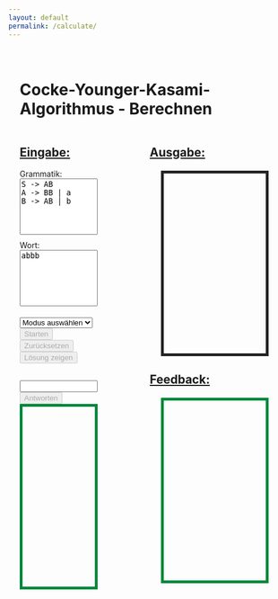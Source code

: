 ```yaml
---
layout: default
permalink: /calculate/
---
```


<div style="padding: 20px;">
<h1>Cocke-Younger-Kasami-Algorithmus - Berechnen</h1>
<p>

<style>
.container {
    width: 30%; 
    float: left;
}

.output-container{
    width: 50%; 
    float: right;    
}

h2 {
    text-decoration: underline;
}

textarea {
    width: 100%;
    height: 100px;
    margin-bottom: 10px;
    resize: none;
}

#userInputContainer {
    margin-top: 20px;
}

#userAnswer {
    width: 100%; 
    margin-top: 10px;
}

.output {
    border: 1px solid #232323;
    overflow-y: auto;
    border-width: thick;
    padding: 10px;
    height: 300px;
}

.feedback {
    border: 1px solid #00883A;
    overflow-y: auto;
    border-width: thick;
    padding: 10px;
    height: 300px;
}

.control {
    margin-top: 10px;
    margin-right: 10px;
}

.dropdown {
    margin-right: 10px;
}

.correct {
    color: #00883A;
}

.incorrect {
    color: #D71919;
}

.solution {
    text-decoration: underline;
}

#cnfStatus {
    margin-top: 10px;
    font-weight: bold;
}

#output {
    margin: 20px;
}

#feedback {
    margin: 20px;
}

#userInputContainer {
    margin-top: 20px;
}

.controls {
    margin-top: 10px;
    margin-right: 10px;
}
</style>

<!--Eingabebereich -->
<div class="container">
    <h2>Eingabe:</h2>
    <label for="grammar">Grammatik:</label>
    <textarea id="grammar">
S -> AB
A -> BB | a
B -> AB | b
    </textarea>
    <label for="word">Wort:</label>
    <textarea id="word">abbb</textarea>
    <div id="cnf-status"></div>
    <div class="controls">
        <select id="modeSelect">
            <option value="">Modus auswählen</option>
            <option value="verify">Überprüfen</option>
            <option value="guided">Geleitete Übung</option>
        </select>
        <button id="startButton" disabled>Starten</button>
        <button id="resetButton" disabled>Zurücksetzen</button>
        <button id="solutionButton" disabled>Lösung zeigen</button>
    </div>
    <!--Quizbereich für den Modus "Geleitete Übung"-->
    <div id="userInputContainer" style="margin-top: 20px;">
        <div id="question"></div>
        <input type="text" id="userAnswer"/>
        <button id="submitAnswerButton" disabled>Antworten</button>
        <div id="userFeedback" class="feedback"></div>
    </div>
</div>

<!--Ausgabebereich-->
<div class="output-container">
    <h2>Ausgabe:</h2>
    <div id="output" class="output"></div>
    <h2>Feedback:</h2>
    <div id="feedback" class="feedback"></div>
</div>

<script>
    /** Der Code wird nach dem vollständigen Laden des HTML-Dokuments ausgeführt. 
      * Außerdem wird der Event-Listener beim Klicken von einem Button aktiviert.
     **/
    document.addEventListener('DOMContentLoaded', function() {
        const modeSelect = document.getElementById('modeSelect');
        const startButton = document.getElementById('startButton');
        const resetButton = document.getElementById('resetButton');
        const solutionButton = document.getElementById('solutionButton');
        const submitAnswerButton = document.getElementById('submitAnswerButton');
        const userAnswerInput = document.getElementById('userAnswer');
        const questionDiv = document.getElementById('question');
        const cnfStatusDiv = document.getElementById('cnf-status');
        const userFeedbackDiv = document.getElementById('userFeedback');
        const feedbackDiv = document.getElementById('feedback');

        let currentStepIndex = 0;   // Es zeigt an, in welchem Rechenschritt sich der Nutzer im Modus "Geleitete Übung" befindet.
        let steps = [];             // Es ist eine Liste der Berechnungsschritte, die den Ablauf des CYK-Algorithmus beschreiben.
        let V = [];                 // Das aktuelle CYK-Tabellenarray mit den Zwischenergebnisse wird hier gespeichert.
        let wordInput = '';         // Das eingegebene Wort wird analysiert.
        let grammar = {};           // Die eingegebene Grammatik wird analysiert. 
        let mode = '';              // Der Modus ("Überprüfen" oder "Geleitete Übung") wird ausgewählt
        let userSteps = [];         // Es ist eine Liste, wo der Fortschritt vom Nutzer gespeichert wird. 

        // Event-Listener für den Modusauswahl
        modeSelect.addEventListener('change', () => {
            mode = modeSelect.value;
            startButton.disabled = !mode;
            clearOutput(); 
        });

        // Event-Listener für die Buttons
        startButton.addEventListener('click', processCYK);
        resetButton.addEventListener('click', resetProcess);
        solutionButton.addEventListener('click', displaySolution);
        submitAnswerButton.addEventListener('click', submitUserAnswer);

        // Alle Ausgaben, sowohl im Ausgabebereich als auch im Feedbackbereich, werden gelöscht. 
        function clearOutput() {
            document.getElementById('output').innerHTML = '';
            document.getElementById('feedback').innerHTML = '';
            cnfStatusDiv.textContent = '';
            userAnswerInput.value = '';
            questionDiv.textContent = '';
            userFeedbackDiv.innerHTML = '';
        }

        // CYK-Algorithmus wird verarbeitet.
        function processCYK() {
            const grammarInput = document.getElementById('grammar').value;
            wordInput = document.getElementById('word').value;

            grammar = parseGrammar(grammarInput);

            const result = runCYK(wordInput, grammar);
            V = result.V;
            steps = result.steps;
            currentStepIndex = 0;
            userSteps = [];

            clearOutput();

            resetButton.disabled = false;
            startButton.disabled = true;
            submitAnswerButton.disabled = true;
            solutionButton.disabled = false;

            // Im Modus "Überprüfen" werden Lösungen sofort im Ausgabebereich und im Feedbackbereich angezeigt.
            if (mode === 'verify') {
                solutionButton.disabled = true;
                displayOutput(wordInput, V, result.calculated);
                displayFeedback(steps, wordInput, V);
                if (isCNF(grammar)) {
                    userFeedbackDiv.innerHTML = '<span class="correct">Ihre eingegebene Grammatik liegt in Chomsky-Normalform.</span>';
                } else {
                    userFeedbackDiv.innerHTML = '<span class="incorrect">Ihre eingegebene Grammatik liegt nicht in Chomsky-Normalform.</span>';
                }
            } 
            // Im Modus "Geleitete Übung" wird die Lösung nach dem Beantworten einer Frage im Ausgabebereich und im Feedbackbereich angezeigt.
            else if (mode === 'guided') {
                if (isCNF(grammar)) {
                    userFeedbackDiv.innerHTML = '<span class="correct">Ihre eingegebene Grammatik liegt in Chomsky-Normalform.</span>';
                } else {
                    userFeedbackDiv.innerHTML = '<span class="incorrect">Ihre eingegebene Grammatik liegt nicht in Chomsky-Normalform.</span>';
                }
                askNewQuestion();
            }
        }

        // Neue Frage wird im Modus "Geleitete Übung" gestellt.
        function askNewQuestion() {
            if (currentStepIndex < steps.length) {
                const step = steps[currentStepIndex];
                questionDiv.innerHTML = `Was ist der Wert von V<sub>${step.substring}</sub>?`;
                submitAnswerButton.disabled = false;
                userAnswerInput.focus();
            } 
            else {
                questionDiv.innerHTML = 'Geschafft! Alle Schritte wurden berechnet.';
                submitAnswerButton.disabled = true;
                displayOutput(wordInput, V, new Set(steps.map(s => s.substring)));
            }
        }

        // Die Antwort vom Nutzer werden im Modus "Geleitete Übung" bearbeitet und überprüft.
        function submitUserAnswer() {
            const userAnswer = userAnswerInput.value.trim();

            if (userAnswer === '') {
                userFeedbackDiv.innerHTML = '<span class="incorrect">Ungültige Eingabe. Ihre Antwort darf nicht leer sein. Wenn Sie Schwierigkeiten haben, haben Sie die Möglichkeit, sich die Lösung sofort anzeigen zu lassen, indem Sie auf die Schaltfläche „Lösung anzeigen“ klicken.</span>';
                userAnswerInput.focus();
                return;
            }

            const step = steps[currentStepIndex];
            const correctAnswers = generateCorrectAnswerVariants(step.value);

            const correctAnswersSet = new Set(correctAnswers);
            const userAnswerFormatted = userAnswer
                .split(',')
                .map(s => s.trim())
                .sort()
                .join(', ');

            const isCorrect = correctAnswersSet.has(userAnswerFormatted);

            if (isCorrect) {
                userFeedbackDiv.innerHTML = '<span class="correct">Ihre Antwort ist richtig!</span>';
                displayStep(step, true, userAnswerFormatted);
                questionDiv.textContent = '';
                userAnswerInput.value = '';
                submitAnswerButton.disabled = true;
                currentStepIndex++;

                displayOutput(wordInput, V, new Set(steps.slice(0, currentStepIndex).map(s => s.substring)));

                askNewQuestion();
            } else {
                userFeedbackDiv.innerHTML = '<span class="incorrect">Leider ist Ihre Antwort falsch.</span> Tipp: Überprüfen Sie die Produktionsregeln und die bisherigen Berechnungen.';
                questionDiv.innerHTML = `Versuchen Sie es erneut: Was ist der Wert von V<sub>${step.substring}</sub>?`;
                userAnswerInput.focus();
            }
        }

        // Wenn der Nutzer im Modus "Geleitete Übung" auf dem Button "Lösung zeigen" klickt, dann wird die Lösung angezeigt.
        function displaySolution() {
            const step = steps[currentStepIndex];
            userFeedbackDiv.innerHTML = `<span class="solution">Die richtige Antwort ist: ${step.value}</span>`;
            displayStep(step, true, step.value);
            questionDiv.textContent = '';
            userAnswerInput.value = '';
            submitAnswerButton.disabled = true;
            currentStepIndex++;
            askNewQuestion();
        }

        // Alle Rechenschritte, Modusauswahl und Ausgaben werden zurückgesetzt.
        function resetProcess() {
            clearOutput();

            currentStepIndex = 0;
            steps = [];
            V = [];
            userSteps = [];

            startButton.disabled = true;
            resetButton.disabled = true;
            modeSelect.value = '';
            solutionButton.disabled = true;
            submitAnswerButton.disabled = true;
        }

        // Die eingegebene Grammatik wird in einem strukturierten Objektformat geparst.
        function parseGrammar(input) {
            return input.trim().split('\n').reduce((grammar, rule) => {
                const [left, right] = rule.split('->').map(part => part.trim());
                right.split('|').forEach(production => {
                    if (!grammar[left]) { 
                        grammar[left] = [];
                    }
                    grammar[left].push(production.trim());
                });
                return grammar;
            }, {});
        }

        // Überprüfung, ob die eingegebene Grammatik die Regel der Chomsky Normalform (CNF) eingehalten wird. 
        function isCNF(grammar) {
            return Object.values(grammar).every(productions => 
                productions.every(production => 
                    (production.length === 1 && production.match(/[a-z]/)) || 
                    (production.length === 2 && production.match(/[A-Z]{2}/))
                )
            );
        }

        // CYK-Algorithmus wird implementiert. 
        function runCYK(word, grammar) {
            const n = word.length;
            const V = Array.from({ length: n }, () => Array.from({ length: n }, () => new Set()));
            const steps = [];
            const calculated = new Set();

            initializeTable(V, word, grammar, steps, calculated);
            fillTable(V, word, grammar, steps, calculated);

            return { V, steps, calculated };
        }

        // Der CYK-Tabelle wird initialisiert.
        function initializeTable(V, word, grammar, steps, calculated) {
            for (let i = 0; i < word.length; i++) {
                for (const [left, right] of Object.entries(grammar)) {
                    if (right.includes(word[i])) {
                        V[i][0].add(left);
                        if (!calculated.has(word[i])) {
                            steps.push({ substring: word[i], value: left, rule: `${left} -> ${word[i]}` });
                            calculated.add(word[i]);
                        }
                    }
                }
            }
        }

        // Die CYK-Tabelle wird ausgefüllt.
        function fillTable(V, word, grammar, steps, calculated) {
            for (let j = 1; j < word.length; j++) {
                for (let i = 0; i < word.length - j; i++) {
                    for (let k = 0; k < j; k++) {
                        for (const [left, right] of Object.entries(grammar)) {
                            right.forEach(production => {
                                if (production.length === 2) {
                                    const [B, C] = production;
                                    if (V[i][k].has(B) && V[i + k + 1][j - k - 1].has(C)) {
                                        V[i][j].add(left);
                                        const substring = word.slice(i, i + j + 1);
                                        const part1 = word.slice(i, i + k + 1);
                                        const part2 = word.slice(i + k + 1, i + j + 1);
                                        if (!calculated.has(substring)) {
                                            steps.push({
                                                substring: substring,
                                                value: [...V[i][j]].join(', '),
                                                rule: `${left} -> ${production}`,
                                                combination: `V<sub>${part1}</sub>V<sub>${part2}</sub> = {${B}${C}}`
                                            });
                                            calculated.add(substring);
                                        } else {
                                            const stepIndex = steps.findIndex(step => step.substring === substring);
                                            if (stepIndex !== -1) {
                                                steps[stepIndex].value = [...new Set(steps[stepIndex].value.split(', ').concat(left))].join(', ');
                                            }
                                        }
                                    }
                                }
                            });
                        }
                    }
                }
            }
        }

        // Meherere Antworten werden akzeptiert und mehrere Varianten der richtigen Lösungen werden erstellt. 
        function generateCorrectAnswerVariants(answer) {
            const answers = answer.split(',').map(s => s.trim());
            const variants = new Set();

            function permute(arr, m = []) {
                if (arr.length === 0) {
                    variants.add(m.join(', '));
                } else {
                    for (let i = 0; i < arr.length; i++) {
                        const curr = arr.slice();
                        const next = curr.splice(i, 1);
                        permute(curr.slice(), m.concat(next));
                    }
                }
            }

            permute(answers);
            return Array.from(variants);
        }

        // Lösungen ohne detaillierte Rechenweg wird im Ausgabebereich angezeigt.
        function displayOutput(word, V, calculated) {
            const outputDiv = document.getElementById('output');
            outputDiv.innerHTML = '';
            calculated.forEach(substring => {
                const i = word.indexOf(substring);
                const j = substring.length - 1;
                const result = `V<sub>${substring}</sub> = {${[...V[i][j]].join(', ')}}`;
                const p = document.createElement('p');
                p.innerHTML = result;
                outputDiv.appendChild(p);
            });
        }

        // Der detaillierte Rechenweg wird im Feedbackbereich angezeigt.
        function displayFeedback(steps, word, V) {
            const feedbackDiv = document.getElementById('feedback');
            const detailedSteps = [];

            steps.forEach(step => {
                let combination = step.combination;
                if (step.combination){
                    let output = `V<sub>${step.substring}</sub> = { X | X -> ${combination} } = {${step.value}}`;
                    detailedSteps.push(output);
                } else {
                    let output = `V<sub>${step.substring}</sub> = { ${step.value} } da ${step.rule}`;
                    detailedSteps.push(output);
                }
            });

            feedbackDiv.innerHTML = `Ausführlicher Rechenweg:<br>${detailedSteps.join('<br>')}`;

            const finalResult = V[0][word.length - 1].has('S') ?
                `Das Wort "${word}" ist in der Sprache, weil S ∈ V<sub>${word}</sub>` :
                `Das Wort "${word}" ist nicht in der Sprache, weil S ∉ V<sub>${word}</sub>`;

            const conclusion = document.createElement('p');
            conclusion.innerHTML = finalResult;
            feedbackDiv.appendChild(conclusion);
        }

        // Ausgabe wird bei jede richtige Antwort angezeigt, wenn der Nutzer im Modus "Geleitete Übung" befindet. 
        function displayStep(step, isCorrect, userAnswer) {
            const outputDiv = document.getElementById('output');
            const feedbackDiv = document.getElementById('feedback');
            
            const existingOutput = Array.from(outputDiv.children).map(p => p.innerHTML);
            const stepResult = `V<sub>${step.substring}</sub> = {${step.value}}`;
            
            if (!existingOutput.includes(stepResult)) {
                const p = document.createElement('p');
                p.innerHTML = stepResult;
                outputDiv.appendChild(p);
            }

            let feedback;
            if (step.combination) {
                feedback = `V<sub>${step.substring}</sub> = { X | X -> ${step.combination} } = {${step.value}}`;
            } else {
                feedback = `V<sub>${step.substring}</sub> = { ${step.value} } da ${step.rule}`;
            }
            const existingFeedback = Array.from(feedbackDiv.children).map(f => f.innerHTML);
            if (!existingFeedback.includes(feedback)) {
                const f = document.createElement('p');
                f.innerHTML = `${feedback} (Ihre Eingabe: <span class="correct">${userAnswer}</span>)`;
                feedbackDiv.appendChild(f);
            }
        }

    });
</script>

</p>
</div>
